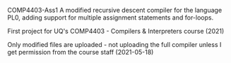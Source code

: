 COMP4403-Ass1
A modified recursive descent compiler for the language PL0, adding support for multiple assignment statements and for-loops.

First project for UQ's COMP4403 - Compilers & Interpreters course (2021)

Only modified files are uploaded - not uploading the full compiler unless I get permission from the course staff (2021-05-18)
